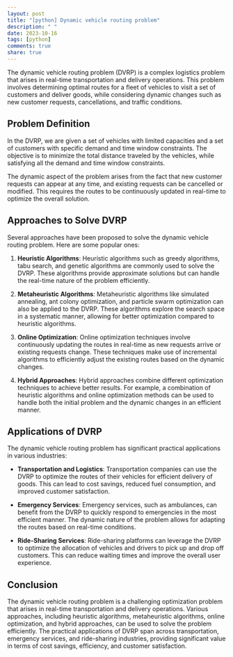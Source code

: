 ```yaml
---
layout: post
title: "[python] Dynamic vehicle routing problem"
description: " "
date: 2023-10-16
tags: [python]
comments: true
share: true
---
```


The dynamic vehicle routing problem (DVRP) is a complex logistics problem that arises in real-time transportation and delivery operations. This problem involves determining optimal routes for a fleet of vehicles to visit a set of customers and deliver goods, while considering dynamic changes such as new customer requests, cancellations, and traffic conditions.

## Problem Definition

In the DVRP, we are given a set of vehicles with limited capacities and a set of customers with specific demand and time window constraints. The objective is to minimize the total distance traveled by the vehicles, while satisfying all the demand and time window constraints.

The dynamic aspect of the problem arises from the fact that new customer requests can appear at any time, and existing requests can be cancelled or modified. This requires the routes to be continuously updated in real-time to optimize the overall solution.

## Approaches to Solve DVRP

Several approaches have been proposed to solve the dynamic vehicle routing problem. Here are some popular ones:

1. **Heuristic Algorithms**: Heuristic algorithms such as greedy algorithms, tabu search, and genetic algorithms are commonly used to solve the DVRP. These algorithms provide approximate solutions but can handle the real-time nature of the problem efficiently.

2. **Metaheuristic Algorithms**: Metaheuristic algorithms like simulated annealing, ant colony optimization, and particle swarm optimization can also be applied to the DVRP. These algorithms explore the search space in a systematic manner, allowing for better optimization compared to heuristic algorithms.

3. **Online Optimization**: Online optimization techniques involve continuously updating the routes in real-time as new requests arrive or existing requests change. These techniques make use of incremental algorithms to efficiently adjust the existing routes based on the dynamic changes.

4. **Hybrid Approaches**: Hybrid approaches combine different optimization techniques to achieve better results. For example, a combination of heuristic algorithms and online optimization methods can be used to handle both the initial problem and the dynamic changes in an efficient manner.

## Applications of DVRP

The dynamic vehicle routing problem has significant practical applications in various industries:

- **Transportation and Logistics**: Transportation companies can use the DVRP to optimize the routes of their vehicles for efficient delivery of goods. This can lead to cost savings, reduced fuel consumption, and improved customer satisfaction.

- **Emergency Services**: Emergency services, such as ambulances, can benefit from the DVRP to quickly respond to emergencies in the most efficient manner. The dynamic nature of the problem allows for adapting the routes based on real-time conditions.

- **Ride-Sharing Services**: Ride-sharing platforms can leverage the DVRP to optimize the allocation of vehicles and drivers to pick up and drop off customers. This can reduce waiting times and improve the overall user experience.

## Conclusion

The dynamic vehicle routing problem is a challenging optimization problem that arises in real-time transportation and delivery operations. Various approaches, including heuristic algorithms, metaheuristic algorithms, online optimization, and hybrid approaches, can be used to solve the problem efficiently. The practical applications of DVRP span across transportation, emergency services, and ride-sharing industries, providing significant value in terms of cost savings, efficiency, and customer satisfaction.